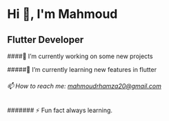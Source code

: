    # Hi 👋, I'm Mahmoud

## Flutter Developer

####🔭 I’m currently working on some new projects

#####🌱 I’m currently learning new features in flutter
 
###### 📫 How to reach me: mahmoudrhamza20@gmail.com

####### ⚡ Fun fact always learning.

<!--
**mahmoudrhamza20/mahmoudrhamza20** is a ✨ _special_ ✨ repository because its `README.md` (this file) appears on your GitHub profile.

Here are some ideas to get you started: 
####- 🔭 I’m currently working on some new projects
####- 🌱 I’m currently learning new features in flutter
####- 📫 How to reach me: mahmoudrhamza20@gmail.com
####- ⚡ Fun fact always learning.
-->
